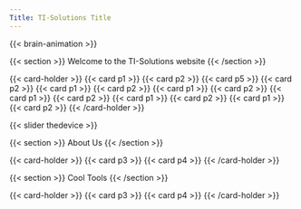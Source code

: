 ```yaml
---
Title: TI-Solutions Title
---
```

{{< brain-animation >}}

{{< section >}}
Welcome to the TI-Solutions website
{{< /section >}}

{{< card-holder >}}
{{< card p1 >}}
{{< card p2 >}}
{{< card p5 >}}
{{< card p2 >}}
{{< card p1 >}}
{{< card p2 >}}
{{< card p1 >}}
{{< card p2 >}}
{{< card p1 >}}
{{< card p2 >}}
{{< card p1 >}}
{{< card p2 >}}
{{< card p1 >}}
{{< card p2 >}}
{{< /card-holder >}}

{{< slider thedevice >}}

{{< section >}}
About Us
{{< /section >}}

{{< card-holder >}}
{{< card p3 >}}
{{< card p4 >}}
{{< /card-holder >}}

{{< section >}}
Cool Tools
{{< /section >}}

{{< card-holder >}}
{{< card p3 >}}
{{< card p4 >}}
{{< /card-holder >}}

